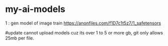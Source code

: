 # my-ai-models
1 : gen model of image train https://anonfiles.com/f1D7c1t5z7/1_safetensors

#update
cannot upload models cuz its over 1 to 5 or more gb, git only allows 25mb per file.
